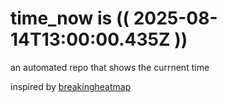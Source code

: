 # time_now is (( 2025-08-14T13:00:00.435Z ))

an automated repo that shows the currnent time

inspired by [breakingheatmap](https://github.com/breakingheatmap/breakingheatmap)